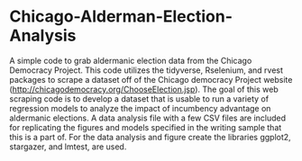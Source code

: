 # Chicago-Alderman-Election-Analysis
A simple code to grab aldermanic election data from the Chicago Democracy Project. This code utilizes the tidyverse, Rselenium, and rvest packages to scrape a dataset off of the Chicago democracy Project website (http://chicagodemocracy.org/ChooseElection.jsp). The goal of this web scraping code is to develop a dataset that is usable to run a variety of regression models to analyze the impact of incumbency advantage on aldermanic elections. 
A data analysis file with a few CSV files are included for replicating the figures and models specified in the writing sample that this is a part of. For the data analysis and figure create the libraries ggplot2, stargazer, and lmtest, are used. 
